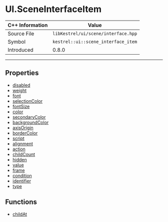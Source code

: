 
# UI.SceneInterfaceItem

| C++ Information | Value |
| --- | --- |
| Source File | `libKestrel/ui/scene/interface.hpp` |
| Symbol | `kestrel::ui::scene_interface_item` |
| Introduced | 0.8.0 |


---

## Properties

 - [disabled](disabled.md)
 - [weight](weight.md)
 - [font](font.md)
 - [selectionColor](selectionColor.md)
 - [fontSize](fontSize.md)
 - [color](color.md)
 - [secondaryColor](secondaryColor.md)
 - [backgroundColor](backgroundColor.md)
 - [axisOrigin](axisOrigin.md)
 - [borderColor](borderColor.md)
 - [script](script.md)
 - [alignment](alignment.md)
 - [action](action.md)
 - [childCount](childCount.md)
 - [hidden](hidden.md)
 - [value](value.md)
 - [frame](frame.md)
 - [condition](condition.md)
 - [identifier](identifier.md)
 - [type](type.md)

## Functions

 - [childAt](childAt.md)

